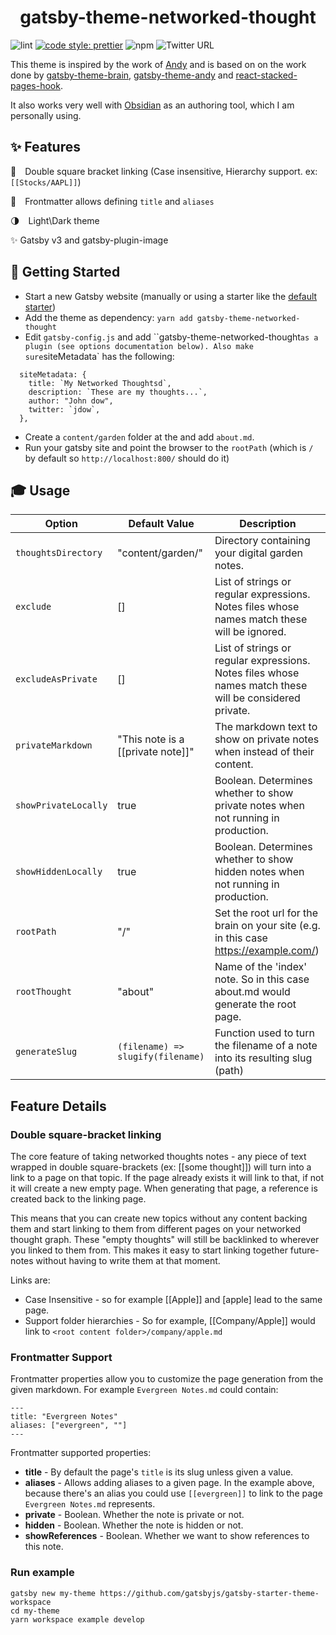 <h1 align="center">
  gatsby-theme-networked-thought
</h1>

![lint](https://github.com/ekampf/gatsby-theme-networked-thought/actions/workflows/lint.yml/badge.svg?branch=main)
[![code style: prettier](https://img.shields.io/badge/code_style-prettier-ff69b4.svg?style=flat-square)](https://github.com/prettier/prettier)
![npm](https://img.shields.io/npm/v/gatsby-theme-networked-thought)
![Twitter URL](https://img.shields.io/twitter/url?label=Follow%20@ekampf&style=social&url=https%3A%2F%2Ftwitter.com%2Fekampf)

This theme is inspired by the work of [Andy](https://notes.andymatuschak.org/About_these_notes) and is based on on the work done by [gatsby-theme-brain](https://github.com/aengusmcmillin/gatsby-theme-brain), [gatsby-theme-andy](https://github.com/aravindballa/gatsby-theme-andy) and [react-stacked-pages-hook](https://github.com/mathieudutour/gatsby-n-roamresearch/tree/master/packages/react-stacked-pages-hook).

It also works very well with [Obsidian](http://obsidian.md/) as an authoring tool, which I am personally using.

## ✨ Features

🔗 Double square bracket linking (Case insensitive, Hierarchy support. ex: `[[Stocks/AAPL]]`)

📰 Frontmatter allows defining `title` and `aliases`

🌗 Light\Dark theme

✨ Gatsby v3 and gatsby-plugin-image

## 🚀 Getting Started

- Start a new Gatsby website (manually or using a starter like the [default starter](https://github.com/gatsbyjs/gatsby-starter-default))
- Add the theme as dependency: `yarn add gatsby-theme-networked-thought`
- Edit `gatsby-config.js` and add ``gatsby-theme-networked-thought` as a plugin (see options documentation below). Also make sure `siteMetadata` has the following:

```
  siteMetadata: {
    title: `My Networked Thoughtsd`,
    description: `These are my thoughts...`,
    author: "John dow",
    twitter: `jdow`,
  },
```

- Create a `content/garden` folder at the and add `about.md`.
- Run your gatsby site and point the browser to the `rootPath` (which is `/` by default so `http://localhost:800/` should do it)

## 🎓 Usage

| Option               | Default Value                     | Description                                                                                             |
| -------------------- | --------------------------------- | ------------------------------------------------------------------------------------------------------- |
| `thoughtsDirectory`  | "content/garden/"                 | Directory containing your digital garden notes.                                                         |
| `exclude`            | []                                | List of strings or regular expressions. Notes files whose names match these will be ignored.            |
| `excludeAsPrivate`   | []                                | List of strings or regular expressions. Notes files whose names match these will be considered private. |
| `privateMarkdown`    | "This note is a [[private note]]" | The markdown text to show on private notes when instead of their content.                               |
| `showPrivateLocally` | true                              | Boolean. Determines whether to show private notes when not running in production.                       |
| `showHiddenLocally`  | true                              | Boolean. Determines whether to show hidden notes when not running in production.                        |
| `rootPath`           | "/"                               | Set the root url for the brain on your site (e.g. in this case <https://example.com/>)                  |
| `rootThought`        | "about"                           | Name of the 'index' note. So in this case about.md would generate the root page.                        |
| `generateSlug`       | `(filename) => slugify(filename)` | Function used to turn the filename of a note into its resulting slug (path)                             |

## Feature Details

### Double square-bracket linking

The core feature of taking networked thoughts notes - any piece of text wrapped in double square-brackets (ex: [[some thought]]) will turn into a link to
a page on that topic. If the page already exists it will link to that, if not it will create a new empty page.
When generating that page, a reference is created back to the linking page.

This means that you can create new topics without any content backing them and start linking to them from different pages on your networked thought graph.
These "empty thoughts" will still be backlinked to wherever you linked to them from.
This makes it easy to start linking together future-notes without having to write them at that moment.

Links are:

- Case Insensitive - so for example [[Apple]] and [apple] lead to the same page.
- Support folder hierarchies - So for example, [[Company/Apple]] would link to `<root content folder>/company/apple.md`

### Frontmatter Support

Frontmatter properties allow you to customize the page generation from the given markdown.
For example `Evergreen Notes.md` could contain:

```
---
title: "Evergreen Notes"
aliases: ["evergreen", ""]
---
```

Frontmatter supported properties:

- **title** - By default the page's `title` is its slug unless given a value.
- **aliases** - Allows adding aliases to a given page. In the example above, because there's an alias you could use `[[evergreen]]` to link to the page `Evergreen Notes.md` represents.
- **private** - Boolean. Whether the note is private or not.
- **hidden** - Boolean. Whether the note is hidden or not.
- **showReferences** - Boolean. Whether we want to show references to this note.

### Run example

```shell
gatsby new my-theme https://github.com/gatsbyjs/gatsby-starter-theme-workspace
cd my-theme
yarn workspace example develop
```
